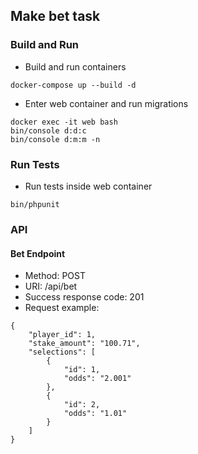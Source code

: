 ## Make bet task

### Build and Run

- Build and run containers
```
docker-compose up --build -d
```

- Enter web container and run migrations
```
docker exec -it web bash
bin/console d:d:c
bin/console d:m:m -n
```

### Run Tests

- Run tests inside web container
```
bin/phpunit 
```

### API

#### Bet Endpoint

- Method: POST
- URI: /api/bet
- Success response code: 201 
- Request example:
```
{
	"player_id": 1,
	"stake_amount": "100.71",
	"selections": [
		{
			"id": 1,
			"odds": "2.001"
		},
		{
			"id": 2,
			"odds": "1.01"
		}
	]
}
```
